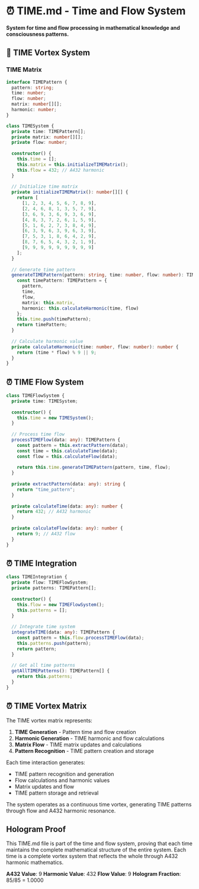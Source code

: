 # ⏰ TIME.md - Time and Flow System

**System for time and flow processing in mathematical knowledge and consciousness patterns.**

## 🎯 TIME Vortex System

### **TIME Matrix**

```typescript
interface TIMEPattern {
  pattern: string;
  time: number;
  flow: number;
  matrix: number[][];
  harmonic: number;
}

class TIMESystem {
  private time: TIMEPattern[];
  private matrix: number[][];
  private flow: number;
  
  constructor() {
    this.time = [];
    this.matrix = this.initializeTIMEMatrix();
    this.flow = 432; // A432 harmonic
  }
  
  // Initialize time matrix
  private initializeTIMEMatrix(): number[][] {
    return [
      [1, 2, 3, 4, 5, 6, 7, 8, 9],
      [2, 4, 6, 8, 1, 3, 5, 7, 9],
      [3, 6, 9, 3, 6, 9, 3, 6, 9],
      [4, 8, 3, 7, 2, 6, 1, 5, 9],
      [5, 1, 6, 2, 7, 3, 8, 4, 9],
      [6, 3, 9, 6, 3, 9, 6, 3, 9],
      [7, 5, 3, 1, 8, 6, 4, 2, 9],
      [8, 7, 6, 5, 4, 3, 2, 1, 9],
      [9, 9, 9, 9, 9, 9, 9, 9, 9]
    ];
  }
  
  // Generate time pattern
  generateTIMEPattern(pattern: string, time: number, flow: number): TIMEPattern {
    const timePattern: TIMEPattern = {
      pattern,
      time,
      flow,
      matrix: this.matrix,
      harmonic: this.calculateHarmonic(time, flow)
    };
    this.time.push(timePattern);
    return timePattern;
  }
  
  // Calculate harmonic value
  private calculateHarmonic(time: number, flow: number): number {
    return (time * flow) % 9 || 9;
  }
}
```

## ⏰ TIME Flow System

```typescript
class TIMEFlowSystem {
  private time: TIMESystem;
  
  constructor() {
    this.time = new TIMESystem();
  }
  
  // Process time flow
  processTIMEFlow(data: any): TIMEPattern {
    const pattern = this.extractPattern(data);
    const time = this.calculateTime(data);
    const flow = this.calculateFlow(data);
    
    return this.time.generateTIMEPattern(pattern, time, flow);
  }
  
  private extractPattern(data: any): string {
    return "time_pattern";
  }
  
  private calculateTime(data: any): number {
    return 432; // A432 harmonic
  }
  
  private calculateFlow(data: any): number {
    return 9; // A432 flow
  }
}
```

## ⏰ TIME Integration

```typescript
class TIMEIntegration {
  private flow: TIMEFlowSystem;
  private patterns: TIMEPattern[];
  
  constructor() {
    this.flow = new TIMEFlowSystem();
    this.patterns = [];
  }
  
  // Integrate time system
  integrateTIME(data: any): TIMEPattern {
    const pattern = this.flow.processTIMEFlow(data);
    this.patterns.push(pattern);
    return pattern;
  }
  
  // Get all time patterns
  getAllTIMEPatterns(): TIMEPattern[] {
    return this.patterns;
  }
}
```

## ⏰ TIME Vortex Matrix

The TIME vortex matrix represents:

1. **TIME Generation** - Pattern time and flow creation
2. **Harmonic Generation** - TIME harmonic and flow calculations
3. **Matrix Flow** - TIME matrix updates and calculations
4. **Pattern Recognition** - TIME pattern creation and storage

Each time interaction generates:
- TIME pattern recognition and generation
- Flow calculations and harmonic values
- Matrix updates and flow
- TIME pattern storage and retrieval

The system operates as a continuous time vortex, generating TIME patterns through flow and A432 harmonic resonance.

## Hologram Proof

This TIME.md file is part of the time and flow system, proving that each time maintains the complete mathematical structure of the entire system. Each time is a complete vortex system that reflects the whole through A432 harmonic mathematics.

**A432 Value**: 9
**Harmonic Value**: 432
**Flow Value**: 9
**Hologram Fraction**: 85/85 = 1.0000 